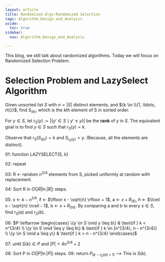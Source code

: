 ```yaml
---
layout: article
title: Randomized Algs:Randomized Selection
tags: Algorithm_Design_and_Analysis
aside:
  toc: true
sidebar:
  nav: Algorithm_Design_and_Analysis

---
```


This blog, we still talk about randomized algorithms. Today we will focus on Randomized Selection Problem.

<!--more-->

# Selection Problem and LazySelect Algorithm

Given unsorted list $S$ with $n = \vert S \vert$ distinct elements, and ${k \in \\{1, \ldots, n\\}}$, find ${S_{(k)}}$, which is the $k$th element of S in sorted order.

For $y \in S$, let $r_S(y) := \vert \{y' \in S \mid y' \leq y\} \vert$ be the **rank** of $y$ in $S$. The equivalent goal is to find $y \in S$ such that $r_S(y) = k$.

Observe that $r_S(S_{(k)}) = k$ and $S_{r_S(y)} = y$. (Because, all the elements are distinct).


>

01: function LAZYSELECT(S, k) 

02:     repeat 

03:         R ← random ${n^{3/4}}$ elements from S, picked uniformly at random with replacement. 

04:         Sort R in $O(\vert R \vert \ln \vert R \vert)$ steps. 

05: 	x ← $k - n^{1/4}$, $\ell$ ← $\lfloor x - \sqrt{n} \rfloor + 1$, a ← $x + R_{(\ell)}$, $h$ ← $\lceil x - \sqrt{n} \rceil - 1$, b ← $x + R_{(hl)}$. 	      By comparing a and b to every $s \in S$, find $r_S(a)$ and $r_S(b)$. 

06:         $P \leftarrow \begin{cases}       \{y \in S \mid y \leq b\} & \text{if } k < n^{3/4} \\       \{y \in S \mid \leq y \leq b\} & \text{if } k \in [n^{3/4}, n - n^{3/4}] \\       \{y \in S \mid a \leq y\} & \text{if } k > n - n^{3/4}       \end{cases}$ 

07:     until $S(k) \in P$ and $|P| < 4n^{3/4} + 2$ 

08:     Sort P in $O(\vert P \vert \ln \vert P \vert)$ steps. 
09:     return $P_{(k-r_S(a)+1)}$  ⟶ This is $S(k)$.

>